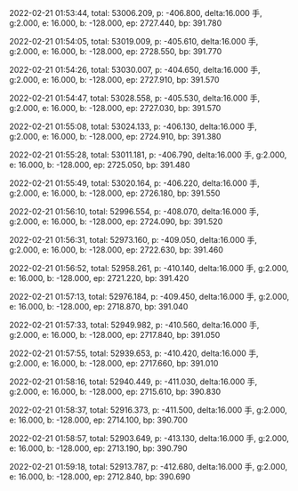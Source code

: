 2022-02-21 01:53:44, total: 53006.209, p: -406.800, delta:16.000 手, g:2.000, e: 16.000, b: -128.000, ep: 2727.440, bp: 391.780

2022-02-21 01:54:05, total: 53019.009, p: -405.610, delta:16.000 手, g:2.000, e: 16.000, b: -128.000, ep: 2728.550, bp: 391.770

2022-02-21 01:54:26, total: 53030.007, p: -404.650, delta:16.000 手, g:2.000, e: 16.000, b: -128.000, ep: 2727.910, bp: 391.570

2022-02-21 01:54:47, total: 53028.558, p: -405.530, delta:16.000 手, g:2.000, e: 16.000, b: -128.000, ep: 2727.030, bp: 391.570

2022-02-21 01:55:08, total: 53024.133, p: -406.130, delta:16.000 手, g:2.000, e: 16.000, b: -128.000, ep: 2724.910, bp: 391.380

2022-02-21 01:55:28, total: 53011.181, p: -406.790, delta:16.000 手, g:2.000, e: 16.000, b: -128.000, ep: 2725.050, bp: 391.480

2022-02-21 01:55:49, total: 53020.164, p: -406.220, delta:16.000 手, g:2.000, e: 16.000, b: -128.000, ep: 2726.180, bp: 391.550

2022-02-21 01:56:10, total: 52996.554, p: -408.070, delta:16.000 手, g:2.000, e: 16.000, b: -128.000, ep: 2724.090, bp: 391.520

2022-02-21 01:56:31, total: 52973.160, p: -409.050, delta:16.000 手, g:2.000, e: 16.000, b: -128.000, ep: 2722.630, bp: 391.460

2022-02-21 01:56:52, total: 52958.261, p: -410.140, delta:16.000 手, g:2.000, e: 16.000, b: -128.000, ep: 2721.220, bp: 391.420

2022-02-21 01:57:13, total: 52976.184, p: -409.450, delta:16.000 手, g:2.000, e: 16.000, b: -128.000, ep: 2718.870, bp: 391.040

2022-02-21 01:57:33, total: 52949.982, p: -410.560, delta:16.000 手, g:2.000, e: 16.000, b: -128.000, ep: 2717.840, bp: 391.050

2022-02-21 01:57:55, total: 52939.653, p: -410.420, delta:16.000 手, g:2.000, e: 16.000, b: -128.000, ep: 2717.660, bp: 391.010

2022-02-21 01:58:16, total: 52940.449, p: -411.030, delta:16.000 手, g:2.000, e: 16.000, b: -128.000, ep: 2715.610, bp: 390.830

2022-02-21 01:58:37, total: 52916.373, p: -411.500, delta:16.000 手, g:2.000, e: 16.000, b: -128.000, ep: 2714.100, bp: 390.700

2022-02-21 01:58:57, total: 52903.649, p: -413.130, delta:16.000 手, g:2.000, e: 16.000, b: -128.000, ep: 2713.190, bp: 390.790

2022-02-21 01:59:18, total: 52913.787, p: -412.680, delta:16.000 手, g:2.000, e: 16.000, b: -128.000, ep: 2712.840, bp: 390.690
